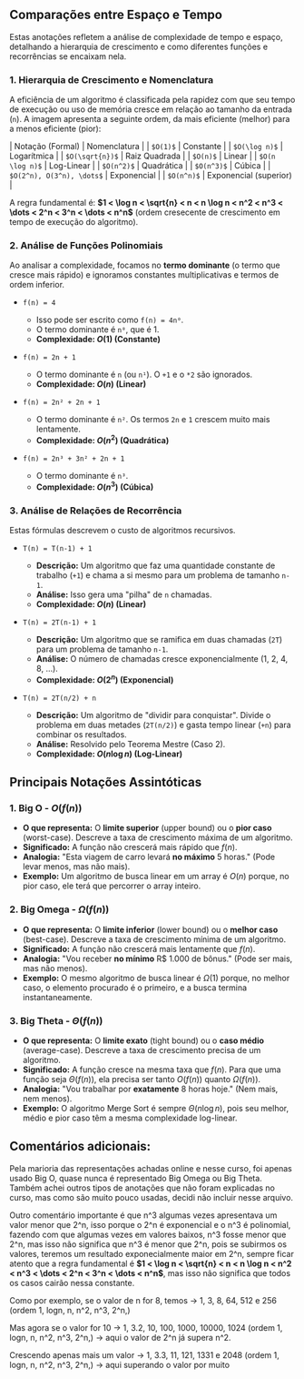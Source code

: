 ## Comparações entre Espaço e Tempo

Estas anotações refletem a análise de complexidade de tempo e espaço, detalhando a hierarquia de crescimento e como diferentes funções e recorrências se encaixam nela.
### 1. Hierarquia de Crescimento e Nomenclatura

A eficiência de um algoritmo é classificada pela rapidez com que seu tempo de execução ou uso de memória cresce em relação ao tamanho da entrada (`n`). A imagem apresenta a seguinte ordem, da mais eficiente (melhor) para a menos eficiente (pior):

| Notação (Formal) | Nomenclatura |
| `$O(1)$` | Constante |
| `$O(\log n)$` | Logarítmica |
| `$O(\sqrt{n})$` | Raiz Quadrada |
| `$O(n)$` | Linear |
| `$O(n \log n)$` | Log-Linear |
| `$O(n^2)$` | Quadrática |
| `$O(n^3)$` | Cúbica |
| `$O(2^n), O(3^n), \dots$` | Exponencial |
| `$O(n^n)$` | Exponencial (superior) |

A regra fundamental é: **$1 < \log n < \sqrt{n} < n < n \log n < n^2 < n^3 < \dots < 2^n < 3^n < \dots < n^n$** (ordem cresecente de crescimento em tempo de execução do algoritmo).

### 2. Análise de Funções Polinomiais

Ao analisar a complexidade, focamos no **termo dominante** (o termo que cresce mais rápido) e ignoramos constantes multiplicativas e termos de ordem inferior.

* `f(n) = 4`
    * Isso pode ser escrito como `f(n) = 4n⁰`.
    * O termo dominante é `n⁰`, que é 1.
    * **Complexidade: $O(1)$ (Constante)**

* `f(n) = 2n + 1`
    * O termo dominante é `n` (ou `n¹`). O `+1` e o `*2` são ignorados.
    * **Complexidade: $O(n)$ (Linear)**

* `f(n) = 2n² + 2n + 1`
    * O termo dominante é `n²`. Os termos `2n` e `1` crescem muito mais lentamente.
    * **Complexidade: $O(n^2)$ (Quadrática)**

* `f(n) = 2n³ + 3n² + 2n + 1`
    * O termo dominante é `n³`.
    * **Complexidade: $O(n^3)$ (Cúbica)**

### 3. Análise de Relações de Recorrência

Estas fórmulas descrevem o custo de algoritmos recursivos.

* `T(n) = T(n-1) + 1`
    * **Descrição:** Um algoritmo que faz uma quantidade constante de trabalho (`+1`) e chama a si mesmo para um problema de tamanho `n-1`.
    * **Análise:** Isso gera uma "pilha" de `n` chamadas.
    * **Complexidade: $O(n)$ (Linear)**

* `T(n) = 2T(n-1) + 1`
    * **Descrição:** Um algoritmo que se ramifica em duas chamadas (`2T`) para um problema de tamanho `n-1`.
    * **Análise:** O número de chamadas cresce exponencialmente (1, 2, 4, 8, ...).
    * **Complexidade: $O(2^n)$ (Exponencial)**

* `T(n) = 2T(n/2) + n`
    * **Descrição:** Um algoritmo de "dividir para conquistar". Divide o problema em duas metades (`2T(n/2)`) e gasta tempo linear (`+n`) para combinar os resultados.
    * **Análise:** Resolvido pelo Teorema Mestre (Caso 2).
    * **Complexidade: $O(n \log n)$ (Log-Linear)**


## Principais Notações Assintóticas

### 1. Big O - $O(f(n))$
* **O que representa:** O **limite superior** (upper bound) ou o **pior caso** (worst-case). Descreve a taxa de crescimento máxima de um algoritmo.
* **Significado:** A função não crescerá mais rápido que $f(n)$.
* **Analogia:** "Esta viagem de carro levará **no máximo** 5 horas." (Pode levar menos, mas não mais).
* **Exemplo:** Um algoritmo de busca linear em um array é $O(n)$ porque, no pior caso, ele terá que percorrer o array inteiro.

### 2. Big Omega - $\Omega(f(n))$
* **O que representa:** O **limite inferior** (lower bound) ou o **melhor caso** (best-case). Descreve a taxa de crescimento mínima de um algoritmo.
* **Significado:** A função não crescerá mais lentamente que $f(n)$.
* **Analogia:** "Vou receber **no mínimo** R$ 1.000 de bônus." (Pode ser mais, mas não menos).
* **Exemplo:** O mesmo algoritmo de busca linear é $\Omega(1)$ porque, no melhor caso, o elemento procurado é o primeiro, e a busca termina instantaneamente.

### 3. Big Theta - $\Theta(f(n))$
* **O que representa:** O **limite exato** (tight bound) ou o **caso médio** (average-case). Descreve a taxa de crescimento precisa de um algoritmo.
* **Significado:** A função cresce na mesma taxa que $f(n)$. Para que uma função seja $\Theta(f(n))$, ela precisa ser tanto $O(f(n))$ quanto $\Omega(f(n))$.
* **Analogia:** "Vou trabalhar por **exatamente** 8 horas hoje." (Nem mais, nem menos).
* **Exemplo:** O algoritmo Merge Sort é sempre $\Theta(n \log n)$, pois seu melhor, médio e pior caso têm a mesma complexidade log-linear.

## Comentários adicionais:
Pela marioria das representações achadas online e nesse curso, foi apenas usado Big O, quase nunca é representado Big Omega ou Big Theta. Também achei outros tipos de anotações que não foram explicadas no curso, mas como são muito pouco usadas, decidi não incluir nesse arquivo.

Outro comentário importante é que n^3 algumas vezes apresentava um valor menor que 2^n, isso porque o 2^n é exponencial e o n^3 é polinomial, fazendo com que algumas vezes em valores baixos, n^3 fosse menor que 2^n, mas isso não significa que n^3 é menor que 2^n, pois se subirmos os valores, teremos um resultado exponecialmente maior em 2^n, sempre ficar atento que a regra fundamental é **$1 < \log n < \sqrt{n} < n < n \log n < n^2 < n^3 < \dots < 2^n < 3^n < \dots < n^n$**, mas isso não significa que todos os casos cairão nessa constante.

Como por exemplo, se o valor de n for 8, temos -> 1, 3, 8, 64, 512 e 256 (ordem 1, logn, n, n^2, n^3, 2^n,)

Mas agora se o valor for 10 -> 1, 3.2, 10, 100, 1000, 10000, 1024 (ordem 1, logn, n, n^2, n^3, 2^n,) -> aqui o valor de 2^n já supera n^2.

Crescendo apenas mais um valor -> 1, 3.3, 11, 121, 1331 e 2048 (ordem 1, logn, n, n^2, n^3, 2^n,) -> aqui superando o valor por muito

